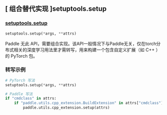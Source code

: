 ## [ 组合替代实现 ]setuptools.setup

### [setuptools.setup](https://setuptools.pypa.io/en/latest/userguide/quickstart.html)

```python
setuptools.setup(*args, **attrs)
```

Paddle 无此 API，需要组合实现。该API一般情况下与Paddle无关，仅在torch分布式相关的深度学习用法里才需转写，用来构建一个包含自定义扩展（如 C++ ）的 PyTorch 包。

### 转写示例

```python
# PyTorch 写法
setuptools.setup(*args, **attrs)

# Paddle 写法
if "cmdclass" in attrs:
    if "paddle.utils.cpp_extension.BuildExtension" in attrs["cmdclass"]:
        paddle.utils.cpp_extension.setup(attrs)
```
